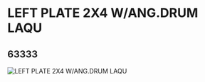 # LEFT PLATE 2X4 W/ANG.DRUM LAQU
## 63333
![LEFT PLATE 2X4 W/ANG.DRUM LAQU](https://lc-www-live-s.legocdn.com/media/bricks/5/2/4528772.jpg)